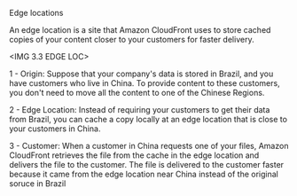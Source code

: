 Edge locations

An edge location is a site that Amazon CloudFront uses to store cached copies of your content closer to your customers for faster delivery.

<IMG 3.3 EDGE LOC>

1 - Origin:
Suppose that your company's data is stored in Brazil, and you have customers who live in China.
To provide content to these customers, you don't need to move all the content to one of the Chinese Regions.

2 - Edge Location:
Instead of requiring your customers to get their data from Brazil, you can cache a copy locally
at an edge location that is close to your customers in China.

3 - Customer:
When a customer in China requests one of your files, Amazon CloudFront retrieves the file from
the cache in the edge location and delivers the file to the customer. The file is delivered to the
customer faster because it came from the edge location near China instead of the original soruce in Brazil